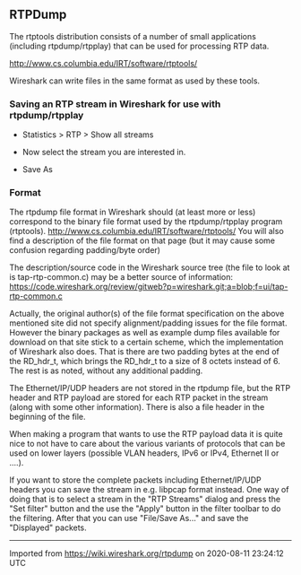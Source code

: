 ## RTPDump

The rtptools distribution consists of a number of small applications (including rtpdump/rtpplay) that can be used for processing RTP data.

<http://www.cs.columbia.edu/IRT/software/rtptools/>

Wireshark can write files in the same format as used by these tools.

### Saving an RTP stream in Wireshark for use with rtpdump/rtpplay

  - Statistics \> RTP \> Show all streams

  - Now select the stream you are interested in.

  - Save As

### Format

The rtpdump file format in Wireshark should (at least more or less) correspond to the binary file format used by the rtpdump/rtpplay program (rtptools). <http://www.cs.columbia.edu/IRT/software/rtptools/> You will also find a description of the file format on that page (but it may cause some confusion regarding padding/byte order)

The description/source code in the Wireshark source tree (the file to look at is tap-rtp-common.c) may be a better source of information: <https://code.wireshark.org/review/gitweb?p=wireshark.git;a=blob;f=ui/tap-rtp-common.c>

Actually, the original author(s) of the file format specification on the above mentioned site did not specify alignment/padding issues for the file format. However the binary packages as well as example dump files available for download on that site stick to a certain scheme, which the implementation of Wireshark also does. That is there are two padding bytes at the end of the RD\_hdr\_t, which brings the RD\_hdr\_t to a size of 8 octets instead of 6. The rest is as noted, without any additional padding.

The Ethernet/IP/UDP headers are not stored in the rtpdump file, but the RTP header and RTP payload are stored for each RTP packet in the stream (along with some other information). There is also a file header in the beginning of the file.

When making a program that wants to use the RTP payload data it is quite nice to not have to care about the various variants of protocols that can be used on lower layers (possible VLAN headers, IPv6 or IPv4, Ethernet II or ....).

If you want to store the complete packets including Ethernet/IP/UDP headers you can save the stream in e.g. libpcap format instead. One way of doing that is to select a stream in the "RTP Streams" dialog and press the "Set filter" button and the use the "Apply" button in the filter toolbar to do the filtering. After that you can use "File/Save As..." and save the "Displayed" packets.

---

Imported from https://wiki.wireshark.org/rtpdump on 2020-08-11 23:24:12 UTC
